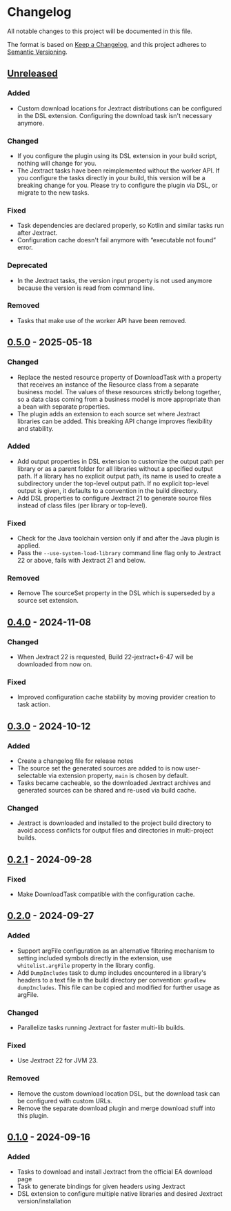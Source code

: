 # Changelog

All notable changes to this project will be documented in this file.

The format is based on [Keep a Changelog](https://keepachangelog.com/en/1.1.0/),
and this project adheres to [Semantic Versioning](https://semver.org/spec/v2.0.0.html).

## [Unreleased]
[unreleased]: https://github.com/infolektuell/gradle-jextract/compare/v0.5.0...HEAD

### Added

- Custom download locations for Jextract distributions can be configured in the DSL extension. Configuring the download task isn't necessary anymore.

### Changed

- If you configure the plugin using its DSL extension in your build script, nothing will change for you.
- The Jextract tasks have been reimplemented without the worker API. If you configure the tasks directly in your build, this version will be a breaking change for you. Please try to configure the plugin via DSL, or migrate to the new tasks.

### Fixed

- Task dependencies are declared properly, so Kotlin and similar tasks run after Jextract.
- Configuration cache doesn't fail anymore with “executable not found” error.

### Deprecated

- In the Jextract tasks, the version input property is not used anymore because the version is read from command line.

### Removed

- Tasks that make use of the worker API have been removed.

## [0.5.0] - 2025-05-18
[0.5.0]: https://github.com/infolektuell/gradle-jextract/compare/v0.4.0...v0.5.0

### Changed

- Replace the nested resource property of DownloadTask with a property that receives an instance of the Resource class from a separate business model.
  The values of these resources strictly belong together, so a data class coming from a business model is more appropriate than a bean with separate properties. 
- The plugin adds an extension to each source set where Jextract libraries can be added.
  This breaking API change improves flexibility and stability.

### Added

- Add output properties in DSL extension to customize the output path per library or as a parent folder for all libraries without a specified output path.
  If a library has no explicit output path, its name is used to create a subdirectory under the top-level output path.
  If no explicit top-level output is given, it defaults to a convention in the build directory.
- Add DSL properties to configure Jextract 21 to generate source files instead of class files (per library or top-level).

### Fixed

- Check for the Java toolchain version only if and after the Java plugin is applied.
- Pass the `--use-system-load-library` command line flag only to Jextract 22 or above, fails with Jextract 21 and below.

### Removed

- Remove The sourceSet property in the DSL which is superseded by a source set extension.

## [0.4.0] - 2024-11-08
[0.4.0]: https://github.com/infolektuell/gradle-jextract/compare/v0.3.0...v0.4.0

### Changed

- When Jextract 22 is requested, Build 22-jextract+6-47 will be downloaded from now on.

### Fixed

- Improved configuration cache stability by moving provider creation to task action.

## [0.3.0] - 2024-10-12
[0.3.0]: https://github.com/infolektuell/gradle-jextract/compare/v0.2.1...v0.3.0

### Added

- Create a changelog file for release notes
- The source set the generated sources are added to is now user-selectable via extension property, `main` is chosen by default.
- Tasks became cacheable, so the downloaded Jextract archives and generated sources can be shared and re-used via build cache.

### Changed

- Jextract is downloaded and installed to the project build directory to avoid access conflicts for output files and directories in multi-project builds.

## [0.2.1] - 2024-09-28
[0.2.1]: https://github.com/infolektuell/gradle-jextract/compare/v0.2.0...v0.2.1

### Fixed

- Make DownloadTask compatible with the configuration cache.

## [0.2.0] - 2024-09-27
[0.2.0]: https://github.com/infolektuell/gradle-jextract/compare/v0.1.0...v0.2.0

### Added

- Support argFile configuration as an alternative filtering mechanism to setting included symbols directly in the extension, use `whitelist.argFile` property in the library config.
- Add `DumpIncludes` task to dump includes encountered in a library's headers to a text file in the build directory per convention: `gradlew dumpIncludes`.
  This file can be copied and modified for further usage as argFile.

### Changed

- Parallelize tasks running Jextract for faster multi-lib builds.

### Fixed

- Use Jextract 22 for JVM 23.

### Removed

- Remove the custom download location DSL, but the download task can be configured with custom URLs.
- Remove the separate download plugin and merge download stuff into this plugin.

## [0.1.0] - 2024-09-16
[0.1.0]: https://github.com/infolektuell/gradle-jextract/releases/tag/v0.1.0

### Added

- Tasks to download and install Jextract from the official EA download page
- Task to generate bindings for given headers using Jextract
- DSL extension to configure multiple native libraries and desired Jextract version/installation
